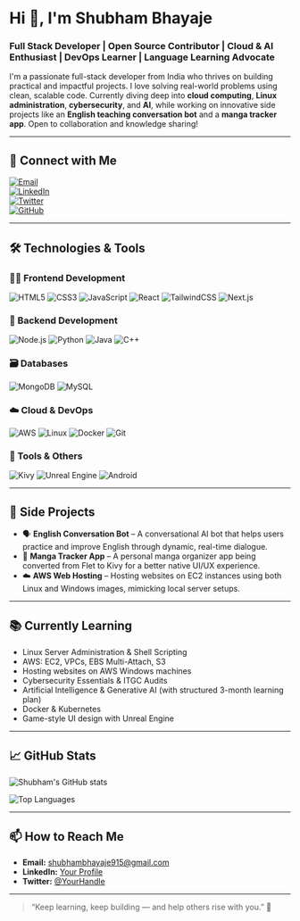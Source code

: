 # Hi 👋, I'm Shubham Bhayaje

### Full Stack Developer | Open Source Contributor | Cloud & AI Enthusiast | DevOps Learner | Language Learning Advocate

I'm a passionate full-stack developer from India who thrives on building practical and impactful projects. I love solving real-world problems using clean, scalable code. Currently diving deep into **cloud computing**, **Linux administration**, **cybersecurity**, and **AI**, while working on innovative side projects like an **English teaching conversation bot** and a **manga tracker app**. Open to collaboration and knowledge sharing!

---

## 🔗 Connect with Me

[![Email](https://img.shields.io/badge/Email-shubhambhayaje915@gmail.com-red?style=flat&logo=gmail)](mailto:shubhambhayaje915@gmail.com)  
[![LinkedIn](https://img.shields.io/badge/LinkedIn-Shubham_Bhayaje-blue?style=flat&logo=linkedin)](YOUR_LINKEDIN_PROFILE)  
[![Twitter](https://img.shields.io/badge/Twitter-@YourHandle-blue?style=flat&logo=twitter)](YOUR_TWITTER_PROFILE)  
[![GitHub](https://img.shields.io/badge/GitHub-ShubhamBhayaje-black?style=flat&logo=github)](YOUR_GITHUB_PROFILE)

---

## 🛠️ Technologies & Tools

### 👨‍💻 Frontend Development
![HTML5](https://img.shields.io/badge/-HTML5-E34F26?style=flat&logo=html5&logoColor=white)
![CSS3](https://img.shields.io/badge/-CSS3-1572B6?style=flat&logo=css3)
![JavaScript](https://img.shields.io/badge/-JavaScript-F7DF1E?style=flat&logo=javascript&logoColor=black)
![React](https://img.shields.io/badge/-React-61DAFB?style=flat&logo=react)
![TailwindCSS](https://img.shields.io/badge/-TailwindCSS-38B2AC?style=flat&logo=tailwind-css)
![Next.js](https://img.shields.io/badge/-Next.js-000000?style=flat&logo=next.js)

### 🔧 Backend Development
![Node.js](https://img.shields.io/badge/-Node.js-339933?style=flat&logo=node.js)
![Python](https://img.shields.io/badge/-Python-3776AB?style=flat&logo=python)
![Java](https://img.shields.io/badge/-Java-007396?style=flat&logo=java)
![C++](https://img.shields.io/badge/-C++-00599C?style=flat&logo=c%2B%2B)

### 🗃️ Databases
![MongoDB](https://img.shields.io/badge/-MongoDB-47A248?style=flat&logo=mongodb)
![MySQL](https://img.shields.io/badge/-MySQL-4479A1?style=flat&logo=mysql)

### ☁️ Cloud & DevOps
![AWS](https://img.shields.io/badge/-AWS-232F3E?style=flat&logo=amazon-aws)
![Linux](https://img.shields.io/badge/-Linux-FCC624?style=flat&logo=linux)
![Docker](https://img.shields.io/badge/-Docker-2496ED?style=flat&logo=docker)
![Git](https://img.shields.io/badge/-Git-F05032?style=flat&logo=git)

### 📱 Tools & Others
![Kivy](https://img.shields.io/badge/-Kivy-000000?style=flat&logo=python)
![Unreal Engine](https://img.shields.io/badge/-Unreal%20Engine-0E1128?style=flat&logo=unrealengine)
![Android](https://img.shields.io/badge/-Android-3DDC84?style=flat&logo=android)

---

## 🧪 Side Projects

- 🗣️ **English Conversation Bot** – A conversational AI bot that helps users practice and improve English through dynamic, real-time dialogue.
- 📖 **Manga Tracker App** – A personal manga organizer app being converted from Flet to Kivy for a better native UI/UX experience.
- ☁️ **AWS Web Hosting** – Hosting websites on EC2 instances using both Linux and Windows images, mimicking local server setups.

---

## 📚 Currently Learning

- Linux Server Administration & Shell Scripting  
- AWS: EC2, VPCs, EBS Multi-Attach, S3  
- Hosting websites on AWS Windows machines  
- Cybersecurity Essentials & ITGC Audits  
- Artificial Intelligence & Generative AI (with structured 3-month learning plan)  
- Docker & Kubernetes  
- Game-style UI design with Unreal Engine

---

## 📈 GitHub Stats

![Shubham's GitHub stats](https://github-readme-stats.vercel.app/api?username=Shubham-Bhayaje&show_icons=true&theme=radical)

![Top Languages](https://github-readme-stats.vercel.app/api/top-langs/?username=Shubham-Bhayaje&layout=compact&theme=radical)


---

## 📫 How to Reach Me

- **Email:** [shubhambhayaje915@gmail.com](mailto:shubhambhayaje915@gmail.com)  
- **LinkedIn:** [Your Profile](#)  
- **Twitter:** [@YourHandle](#)

---

> “Keep learning, keep building — and help others rise with you.” 🚀
